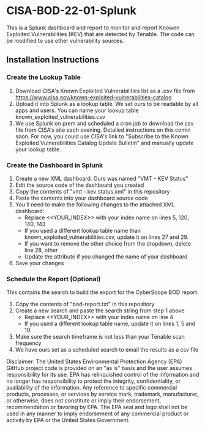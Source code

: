 # CISA-BOD-22-01-Splunk
This is a Splunk dashboard and report to monitor and report Knowen Exploited Vulnerabilities (KEV) that are detected by Tenable.  The code can be modified to use other vulnerability sources.

## Installation Instructions
### Create the Lookup Table
1.	Download CISA's Known Exploited Vulnerabilities list as a .csv file from https://www.cisa.gov/known-exploited-vulnerabilities-catalog
2. Upload it into Splunk as a lookup table.  We set ours to be readable by all apps and users.  You can name your lookup table known_exploited_vulnerabilities.csv
3. We use Splunk on prem and scheduled a cron job to download the csv file from CISA's site each evening.  Detailed instructions on this comin soon.  For now, you could use CISA's link to "Subscribe to the Known Exploited Vulnerabilities Catalog Update Bulletin" and manually update your lookup table.
### Create the Dashboard in Splunk
1. Create a new XML dashboard.  Ours was named "VMT - KEV Status"
2. Edit the source code of the dashboard you created
3. Copy the contents of "vmt - kev status.xml" in this repository
4. Paste the contents into your dashboard source code
5. You'll need to make the following changes to the attached XML dashboard:
   - Replace <<YOUR_INDEX>> with your index name on lines 5, 120, 140, 143
   - If you used a different lookup table name than known_exploited_vulnerabilities.csv, update it on lines 27 and 29.
   - If you want to remove the other choice from the dropdown, delete line 28, <choice value="vmt-kev-other.csv">other</choice>
   - Update the <label> attribute if you changed the name of your dashboard
6. Save your changes
### Schedule the Report (Optional)
This contains the search to build the export for the CyberScope BOD report.
1. Copy the contents of "bod-report.txt" in this repository
2. Create a new search and paste the search string from step 1 above
    - Replace <<YOUR_INDEX>> with your index name on line 4
    - If you used a different lookup table name, update it on lines 1, 5 and 10.
3. Make sure the search timeframe is not less than your Tenable scan frequency
4. We have ours set as a scheduled search to email the results as a csv file  
  
Disclaimer: The United States Environmental Protection Agency (EPA) GitHub project code is provided on an "as is" basis and the user assumes responsibility for its use. EPA has relinquished control of the information and no longer has responsibility to protect the integrity, confidentiality, or availability of the information. Any reference to specific commercial products, processes, or services by service mark, trademark, manufacturer, or otherwise, does not constitute or imply their endorsement, recommendation or favoring by EPA. The EPA seal and logo shall not be used in any manner to imply endorsement of any commercial product or activity by EPA or the United States Government.
